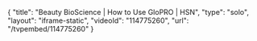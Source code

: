 {
    "title": "Beauty BioScience | How to Use GloPRO | HSN",
    "type": "solo",
    "layout": "iframe-static",
    "videoId": "114775260",
    "url": "\/tvpembed\/114775260"
}